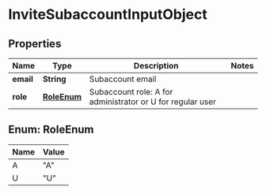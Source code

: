 
# InviteSubaccountInputObject

## Properties
Name | Type | Description | Notes
------------ | ------------- | ------------- | -------------
**email** | **String** | Subaccount email | 
**role** | [**RoleEnum**](#RoleEnum) | Subaccount role: A for administrator or U for regular user | 


<a name="RoleEnum"></a>
## Enum: RoleEnum
Name | Value
---- | -----
A | &quot;A&quot;
U | &quot;U&quot;



